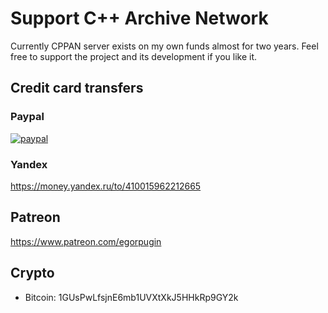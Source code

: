 # Support C++ Archive Network

Currently CPPAN server exists on my own funds almost for two years. Feel free to support the project and its development if you like it.

## Credit card transfers

### Paypal

[![paypal](https://www.paypalobjects.com/en_US/i/btn/btn_donateCC_LG.gif)](https://www.paypal.com/cgi-bin/webscr?cmd=_s-xclick&hosted_button_id=37Q3U359YWRKJ)

### Yandex

https://money.yandex.ru/to/410015962212665

## Patreon

https://www.patreon.com/egorpugin

## Crypto

- Bitcoin: 1GUsPwLfsjnE6mb1UVXtXkJ5HHkRp9GY2k


